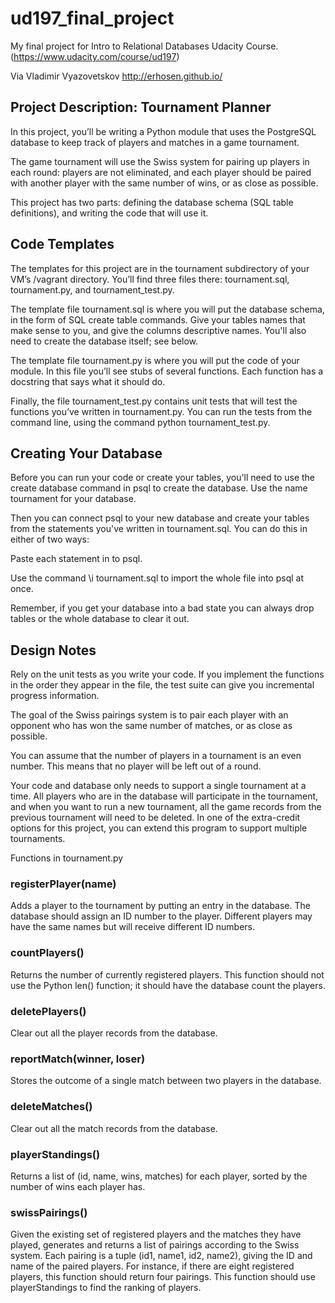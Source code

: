 # ud197_final_project
My final project for Intro to Relational Databases Udacity Course. (https://www.udacity.com/course/ud197)

Via Vladimir Vyazovetskov
http://erhosen.github.io/

## Project Description: Tournament Planner
In this project, you’ll be writing a Python module that uses the PostgreSQL database to keep track of players and matches in a game tournament.

The game tournament will use the Swiss system for pairing up players in each round: players are not eliminated, and each player should be paired with another player with the same number of wins, or as close as possible.

This project has two parts: defining the database schema (SQL table definitions), and writing the code that will use it.

## Code Templates

The templates for this project are in the tournament subdirectory of your VM’s /vagrant directory. You’ll find three files there: tournament.sql, tournament.py, and tournament_test.py.

The template file tournament.sql is where you will put the database schema, in the form of SQL create table commands. Give your tables names that make sense to you, and give the columns descriptive names. You'll also need to create the database itself; see below.

The template file tournament.py is where you will put the code of your module. In this file you’ll see stubs of several functions. Each function has a docstring that says what it should do.

Finally, the file tournament_test.py contains unit tests that will test the functions you’ve written in tournament.py. You can run the tests from the command line, using the command python tournament_test.py.

## Creating Your Database

Before you can run your code or create your tables, you'll need to use the create database command in psql to create the database. Use the name tournament for your database.

Then you can connect psql to your new database and create your tables from the statements you've written in tournament.sql. You can do this in either of two ways:

Paste each statement in to psql.

Use the command \i tournament.sql to import the whole file into psql at once.

Remember, if you get your database into a bad state you can always drop tables or the whole database to clear it out.

## Design Notes

Rely on the unit tests as you write your code. If you implement the functions in the order they appear in the file, the test suite can give you incremental progress information.

The goal of the Swiss pairings system is to pair each player with an opponent who has won the same number of matches, or as close as possible.

You can assume that the number of players in a tournament is an even number. This means that no player will be left out of a round.

Your code and database only needs to support a single tournament at a time. All players who are in the database will participate in the tournament, and when you want to run a new tournament, all the game records from the previous tournament will need to be deleted. In one of the extra-credit options for this project, you can extend this program to support multiple tournaments.

Functions in tournament.py

### registerPlayer(name)

Adds a player to the tournament by putting an entry in the database. The database should assign an ID number to the player. Different players may have the same names but will receive different ID numbers.

### countPlayers()

Returns the number of currently registered players. This function should not use the Python len() function; it should have the database count the players.

### deletePlayers()

Clear out all the player records from the database.

### reportMatch(winner, loser)

Stores the outcome of a single match between two players in the database.

### deleteMatches()

Clear out all the match records from the database.

### playerStandings()

Returns a list of (id, name, wins, matches) for each player, sorted by the number of wins each player has.

### swissPairings()

Given the existing set of registered players and the matches they have played, generates and returns a list of pairings according to the Swiss system. Each pairing is a tuple (id1, name1, id2, name2), giving the ID and name of the paired players. For instance, if there are eight registered players, this function should return four pairings. This function should use playerStandings to find the ranking of players.
